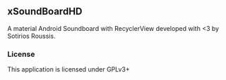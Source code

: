 ## xSoundBoardHD
A material Android Soundboard with RecyclerView developed with <3 by Sotirios Roussis.

### License

This application is licensed under GPLv3+